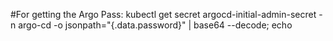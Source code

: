 #For getting the Argo Pass:
kubectl get secret argocd-initial-admin-secret -n argo-cd -o jsonpath="{.data.password}" | base64 --decode; echo

